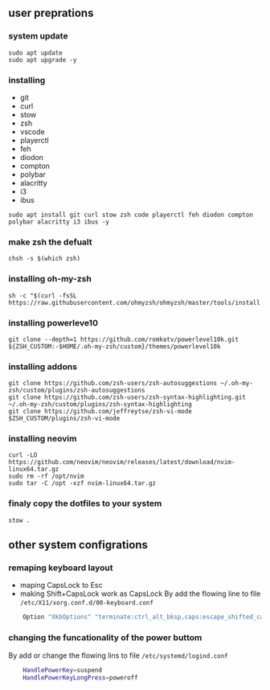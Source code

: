 ## user preprations

### system update
```
sudo apt update
sudo apt upgrade -y
```

### installing
- git
- curl
- stow
- zsh
- vscode
- playerctl
- feh
- diodon
- compton
- polybar
- alacritty
- i3
- ibus
```
sudo apt install git curl stow zsh code playerctl feh diodon compton polybar alacritty i3 ibus -y
``` 

### make zsh the defualt
```
chsh -s $(which zsh)
```

### installing oh-my-zsh
```
sh -c "$(curl -fsSL https://raw.githubusercontent.com/ohmyzsh/ohmyzsh/master/tools/install.sh)"
```

### installing powerleve10
```
git clone --depth=1 https://github.com/romkatv/powerlevel10k.git ${ZSH_CUSTOM:-$HOME/.oh-my-zsh/custom}/themes/powerlevel10k
```
### installing addons
```
git clone https://github.com/zsh-users/zsh-autosuggestions ~/.oh-my-zsh/custom/plugins/zsh-autosuggestions
git clone https://github.com/zsh-users/zsh-syntax-highlighting.git ~/.oh-my-zsh/custom/plugins/zsh-syntax-highlighting
git clone https://github.com/jeffreytse/zsh-vi-mode $ZSH_CUSTOM/plugins/zsh-vi-mode
```

### installing neovim
```
curl -LO https://github.com/neovim/neovim/releases/latest/download/nvim-linux64.tar.gz
sudo rm -rf /opt/nvim
sudo tar -C /opt -xzf nvim-linux64.tar.gz
```

### finaly copy the dotfiles to your system
```
stow .
```

## other system configrations

### remaping keyboard layout
- maping CapsLock to Esc
- making Shift+CapsLock work as CapsLock
By add the flowing line to file `/etc/X11/xorg.conf.d/00-keyboard.conf`
```bash
    Option "XkbOptions" "terminate:ctrl_alt_bksp,caps:escape_shifted_capslock"
```
### changing the funcationality of the power buttom
By add or change the flowing lins to file `/etc/systemd/logind.conf`
```bash
    HandlePowerKey=suspend
    HandlePowerKeyLongPress=poweroff   
```
